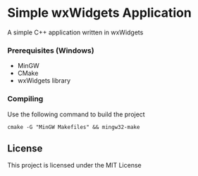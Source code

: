 # Simple wxWidgets Application

A simple C++ application written in wxWidgets

### Prerequisites (Windows)

- MinGW
- CMake
- wxWidgets library

### Compiling

Use the following command to build the project

```
cmake -G "MinGW Makefiles" && mingw32-make
```

## License

This project is licensed under the MIT License
